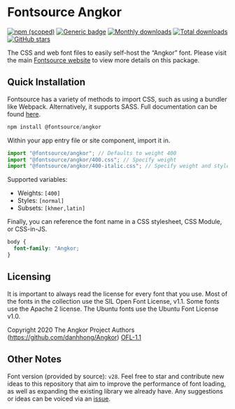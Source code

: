 # Fontsource Angkor

[![npm (scoped)](https://img.shields.io/npm/v/@fontsource/angkor?color=brightgreen)](https://www.npmjs.com/package/@fontsource/angkor) [![Generic badge](https://img.shields.io/badge/fontsource-passing-brightgreen)](https://github.com/fontsource/fontsource) [![Monthly downloads](https://badgen.net/npm/dm/@fontsource/angkor)](https://github.com/fontsource/fontsource) [![Total downloads](https://badgen.net/npm/dt/@fontsource/angkor)](https://github.com/fontsource/fontsource) [![GitHub stars](https://img.shields.io/github/stars/fontsource/fontsource.svg?style=social&label=Star)](https://github.com/fontsource/fontsource/stargazers)

The CSS and web font files to easily self-host the “Angkor” font. Please visit the main [Fontsource website](https://fontsource.org/fonts/angkor) to view more details on this package.

## Quick Installation

Fontsource has a variety of methods to import CSS, such as using a bundler like Webpack. Alternatively, it supports SASS. Full documentation can be found [here](https://fontsource.org/docs/introduction).

```javascript
npm install @fontsource/angkor
```

Within your app entry file or site component, import it in.

```javascript
import "@fontsource/angkor"; // Defaults to weight 400
import "@fontsource/angkor/400.css"; // Specify weight
import "@fontsource/angkor/400-italic.css"; // Specify weight and style

```

Supported variables:
- Weights: `[400]`
- Styles: `[normal]`
- Subsets: `[khmer,latin]`

Finally, you can reference the font name in a CSS stylesheet, CSS Module, or CSS-in-JS.

```css
body {
  font-family: "Angkor;
}
```

## Licensing
It is important to always read the license for every font that you use.
Most of the fonts in the collection use the SIL Open Font License, v1.1. Some fonts use the Apache 2 license. The Ubuntu fonts use the Ubuntu Font License v1.0.

Copyright 2020 The Angkor Project Authors (https://github.com/danhhong/Angkor)
[OFL-1.1](http://scripts.sil.org/OFL)

## Other Notes
Font version (provided by source): `v28`.
Feel free to star and contribute new ideas to this repository that aim to improve the performance of font loading, as well as expanding the existing library we already have. Any suggestions or ideas can be voiced via an [issue](https://github.com/fontsource/fontsource/issues).